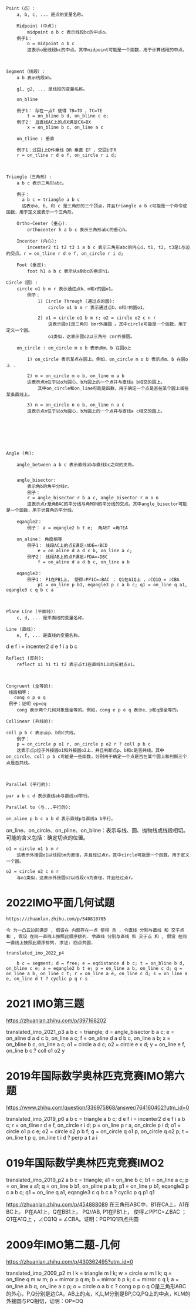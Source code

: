     Point（点）:
        a, b, c, ... 是点的变量名称。

        Midpoint (中点):
            midpoint o b c 表示线段bc的中点o。
        例子1：
            o = midpoint o b c
            这表示o是线段bc的中点。其中midpoint可能是一个函数，用于计算线段的中点。



    Segment（线段）:
        a b 表示线段ab。
    
        g1, g2, ... 是线段的变量名称。

        on_bline
            
        例子1： 存在一点T 使得 TB=TD ，TC=TE 
            t = on_bline b d, on_bline c e;
        例子2： 且直线AC上的点X满足CX=BX
            x = on_bline b c, on_line a c

        on_tline : 垂直 

        例子1：过园i上D作垂线 DR 垂直 EF ，交园i于R        
        r = on_tline r d e f, on_circle r i d;



    Triangle（三角形）:
        a b c 表示三角形abc。

        例子：
          a b c = triangle a b c
          这表示a, b, 和 c 是三角形的三个顶点，并且triangle a b c可能是一个命令或函数，用于定义或表示一个三角形。

        Ortho-Center (垂心):
            orthocenter h a b c 表示三角形abc的垂心h。

        Incenter (内心):
            incenter2 t1 t2 t3 i a b c 表示三角形abc的内心i，t1, t2, t3是i与边的交点。r = on_tline r d e f, on_circle r i d;

        Foot (垂足):
            foot h1 a b c 表示从a到bc的垂足h1。

    Circle（圆）:
        circle o1 b m r 表示通过点b、m和r的圆o1。            
            例子： 
                1) Circle Through (通过点的圆):
                    circle o1 b m r 表示通过点b、m和r的圆o1。

                2) o1 = circle o1 b m r; o2 = circle o2 c n r
                    这表示圆o1是三角形 bmr外接圆 。其中circle可能是一个函数，用于定义一个圆。
                    o1类似，这表示圆o2以三角形 cnr外接圆。

        on_circle : on_circle m o b 表示点m、b 在圆o上 

            1) on_circle 表示某点在圆上。例如，on_circle m o b 表示点m、b 在圆o上 .

            2) m = on_circle m o b, on_line m a b
            这表示点m位于以o为圆心、b为圆上的一个点并与直线a b相交的圆上。
                其中on_circle和on_line可能是函数，用于确定一个点是否在某个圆上或在某条直线上。

            3) n = on_circle n o b, on_line n a c
            这表示点n位于以o为圆心、b为圆上的一个点并与直线a c相交的圆上。







    Angle (角):

        angle_between a b c 表示直线ab与直线bc之间的夹角。

         
        angle_bisector:
            表示角b的角平分线r。
            例子：
            r = angle_bisector r b a c, angle_bisector r m o n
            这表示点r是角BAC的平分线与角MON的平分线的交点。其中angle_bisector可能是一个函数，用于计算角的平分线。

        eqangle2： 
            例子： a = eqangle2 b t e;  角ABT =角TEA
        
        on_aline： 角度相等
            例子1： 线段AC上的点E满足∠ADE=∠BCD
                e = on_aline d a d c b, on_line a c; 
            例子2： 线段AB上的点F满足∠FDA=∠DBC
                f = on_aline d a d b c, on_line a b

        eqangle3：
            例子1： P1在PB1上， 使得∠PP1C=∠BAC ； Q1在A1Q上 ，∠CQ1Q = ∠CBA
                p1 = on_line p b1, eqangle3 p c a b c; q1 = on_line q a1, eqangle3 c q b c a 



    Plane Line (平面线):
        c, d, ... 是平面线的变量名称。

    Line (直线):
        e, f, ... 是直线的变量名称。



    
 d e f i = incenter2 d e f i a b c

    Reflect (反射):
        reflect x1 h1 t1 t2 表示点t1在直线h1上的反射点x1。



    Congruent (全等的):
     线段相等： 
       cong o p o q
     例子：证明 ep=eq 
        cong 表示两个几何对象是全等的。例如，cong e p e q 表示e、p和q是全等的。

    Collinear (共线的):

    coll p b c 表示点p、b和c共线。
        例子：
        p = on_circle p o1 r, on_circle p o2 r ? coll p b c
        这表示点p位于外接圆o1和外接圆o2上，并且判断点p、b和c是否共线。其中on_circle、coll p b c可能是一些函数，分别用于确定一个点是否在某个圆上和判断三个点是否共线。



    Parallel (平行的):

    par a b c d 表示直线ab与直线cd平行。

    Parallel to (与...平行的):

    on_aline p b c a b d 表示直线p与直线a b平行。




on_line、on_circle、on_pline、on_bline：表示与线、圆、抛物线或线段相切。可能的含义包括：确定切点的位置。






    o1 = circle o1 b m r
        这表示外接圆o1以线段bm为直径，并且经过点r。其中circle可能是一个函数，用于定义一个圆。

    o2 = circle o2 c n r
        与o1类似，这表示外接圆o2以线段cn为直径，并且经过点r。


# 2022IMO平面几何试题
    https://zhuanlan.zhihu.com/p/540810705

    令 为一凸五边形满足 , 假设在 内部存在一点 使得 且 . 令直线 分别与直线 和 交于点 和 , 假设 在同一直线上按照此顺序排列. 令直线 分别与直线 和 交于点 和 , 假设 在同一直线上按照此顺序排列. 求证: 四点共圆.
    
    translated_imo_2022_p4

        b c = segment; d = free; e = eqdistance d b c; t = on_bline b d, on_bline c e; a = eqangle2 b t e; p = on_line a b, on_line c d; q = on_line a b, on_line c t; r = on_line a e, on_line c d; s = on_line a e, on_line d t ? cyclic p q r s

# 2021 IMO第三题
https://zhuanlan.zhihu.com/p/397168202

translated_imo_2021_p3
a b c = triangle; d = angle_bisector b a c; e = on_aline d a d c b, on_line a c; f = on_aline d a d b c, on_line a b; x = on_bline b c, on_line a c; o1 = circle a d c; o2 = circle e x d; y = on_line e f, on_line b c ? coll o1 o2 y


# 2019年国际数学奥林匹克竞赛IMO第六题

 https://www.zhihu.com/question/336975868/answer/764160402?utm_id=0

 translated_imo_2019_p6
a b c = triangle a b c; d e f i = incenter2 d e f i a b c; r = on_tline r d e f, on_circle r i d; p = on_line p r a, on_circle p i d; o1 = circle o1 p c e; o2 = circle o2 p b f; q = on_circle q o1 p, on_circle q o2 p; t = on_line t p q, on_line t i d ? perp a t a i

# 019年国际数学奥林匹克竞赛IMO2 
translated_imo_2019_p2
a b c = triangle; a1 = on_line b c; b1 = on_line a c; p = on_line a a1; q = on_line b b1, on_pline p a b; p1 = on_line p b1, eqangle3 p c a b c; q1 = on_line q a1, eqangle3 c q b c a ? cyclic p q p1 q1

https://zhuanlan.zhihu.com/p/454888089
在三角形ABC中，B1在CA上，A1在BC上。 P在AA1上，Q在BB1上， PQ//AB, P1在PB1上， 使得∠PP1C=∠BAC ； Q1在A1Q上 ，∠CQ1Q = ∠CBA。证明：PQP1Q1四点共圆




# 2009年IMO第二题-几何
https://zhuanlan.zhihu.com/p/430362495?utm_id=0

translated_imo_2009_p2
m l k = triangle m l k; w = circle w m l k; q = on_tline q m w m; p = mirror p q m; b = mirror b p k; c = mirror c q l; a = on_line a b q, on_line a c p; o = circle o a b c ? cong o p o q
O是三角形ABC的外心，P,Q分别是边CA，AB上的点，K,L,M分别是BP,CQ,PQ上的中点，KLM的外接圆与PQ相切，证明：OP=OQ